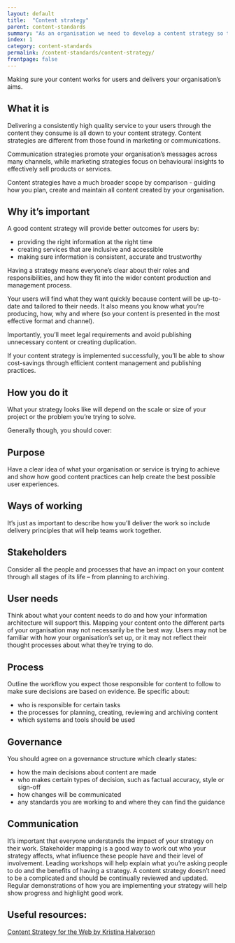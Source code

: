 ```yaml
---
layout: default
title:  "Content strategy"
parent: content-standards
summary: "As an organisation we need to develop a content strategy so that there is a consistent user experience across our services."
index: 1
category: content-standards
permalink: /content-standards/content-strategy/
frontpage: false
---
```


Making sure your content works for users and delivers your organisation’s aims.

## What it is
Delivering a consistently high quality service to your users through the content they consume is all down to your content strategy.
Content strategies are different from those found in marketing or communications.

Communication strategies promote your organisation’s messages across many channels, while marketing strategies focus on behavioural insights to effectively sell products or services.

Content strategies have a much broader scope by comparison - guiding how you plan, create and maintain all content created by your organisation.

## Why it’s important
A good content strategy will provide better outcomes for users by:

* providing the right information at the right time
* creating services that are inclusive and accessible
* making sure information is consistent, accurate and trustworthy

Having a strategy means everyone’s clear about their roles and responsibilities, and how they fit into the wider content production and management process.

Your users will find what they want quickly because content will be up-to-date and tailored to their needs. It also means you know what you’re producing, how, why and where (so your content is presented in the most effective format and channel).

Importantly, you’ll meet legal requirements and avoid publishing unnecessary content or creating duplication.

If your content strategy is implemented successfully, you’ll be able to show cost-savings through efficient content management and publishing practices.

## How you do it
What your strategy looks like will depend on the scale or size of your project or the problem you’re trying to solve.

Generally though, you should cover:

## Purpose
Have a clear idea of what your organisation or service is trying to achieve and show how good content practices can help create the best possible user experiences.

## Ways of working
It’s just as important to describe how you’ll deliver the work so include delivery principles that will help teams work together.

## Stakeholders
Consider all the people and processes  that have an impact on your content through all stages of its life – from planning to archiving.

## User needs
Think about what your content needs to do and how your information architecture will support this. Mapping your content onto the different parts of your organisation may not necessarily be the best way. Users may not be familiar with how your organisation’s set up, or it may not reflect their thought processes about what they’re trying to do.

## Process
Outline the workflow you expect those responsible for content to follow to make sure decisions are based on evidence. Be specific about:
* who is responsible for certain tasks
* the processes for planning, creating, reviewing and archiving content
* which systems and tools should be used

## Governance
You should agree on a governance structure which clearly states:

* how the main decisions about content are made
* who makes certain types of decision, such as factual accuracy, style or sign-off
* how changes will be communicated
* any standards you are working to and where they can find the guidance

## Communication

It’s important that everyone understands the impact of your strategy on their work. Stakeholder mapping is a good way to work out who your strategy affects, what influence these people have and their level of involvement.
Leading workshops will help explain what you’re asking people to do and the benefits of having a strategy.
A content strategy doesn’t need to be a complicated and should be continually reviewed and updated. Regular demonstrations of how you are implementing your strategy will help show progress and highlight good work.

## Useful resources:
[Content Strategy for the Web by Kristina Halvorson](https://www.contentstrategy.com/content-strategy-for-the-web)
